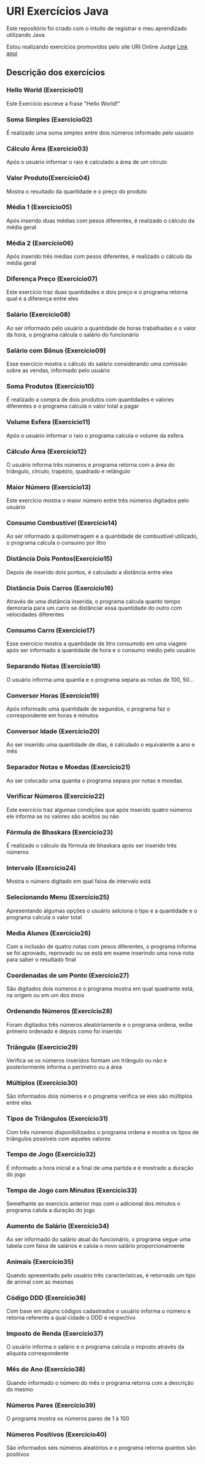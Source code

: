 # URI Exercícios Java
Este repositório foi criado com o intuíto de registrar o meu aprendizado utilizando Java.

Estou realizando exercícios promovidos pelo site URI Online Judge [Link aqui](https://www.urionlinejudge.com.br/judge/)

## Descrição dos exercícios
### Hello World (Exercicio01)
Este Exercício escreve a frase "Hello World!"

### Soma Simples (Exercicio02)
É realizado uma soma simples entre dois números informado pelo usuário

### Cálculo Área (Exercicio03)
Após o usuário informar o raio é calculado a área de um círculo

### Valor Produto(Exercício04)
Mostra o resultado da quantidade e o preço do produto

### Média 1 (Exercício05)
Após inserido duas médias com pesos diferentes, é realizado o cálculo da média geral

### Média 2 (Exercício06)
Após inserido três médias com pesos diferentes, é realizado o cálculo da média geral

### Diferença Preço (Exercício07)
Este exercício traz duas quantidades e dois preço e o programa retorna qual é a diferença entre eles

### Salário (Exercício08)
Ao ser informado pelo usuário a quantidade de horas trabalhadas e o valor da hora, o programa calcula o salário do funcionário

### Salário com Bônus (Exercício09)
Esse exercício mostra o cálculo do salário considerando uma comissão sobre as vendas, informado pelo usuário

### Soma Produtos (Exercício10)
É realizado a compra de dois produtos com quantidades e valores diferentes e o programa calcula o valor total a pagar

### Volume Esfera (Exercício11)
Após o usuário informar o raio o programa calcula o volume da esfera

### Cálculo Área (Exercício12)
O usuário informa três números e programa retorna com a área do triângulo, circulo, trapézio, quadrado e retângulo

### Maior Número (Exercício13)
Este exercício mostra o maior número entre três números digitados pelo usuário

### Consumo Combustível (Exercício14)
Ao ser informado a quilometragem e a quantidade de combustível utilizado, o programa calcula o consumo por litro

### Distância Dois Pontos(Exercício15)
Depois de inserido dois pontos, é calculado a distância entre eles

### Distância Dois Carros (Exercício16)
Através de uma distância inserida, o programa calcula quanto tempo demoraria para um carro se distânciar essa quantidade do outro com velocidades diferentes

### Consumo Carro (Exercício17)
Esse exercício mostra a quantidade de litro consumido em uma viagem após ser informado a quantidade de hora e o consumo médio pelo usuário

### Separando Notas (Exercício18)
O usuário informa uma quantia e o programa separa as notas de 100, 50...

### Conversor Horas (Exercício19)
Após informado uma quantidade de segundos, o programa faz o correspondente em horas e minutos 

### Conversor Idade (Exercício20)
Ao ser inserido uma quantidade de dias, é calculado o equivalente a ano e mês

### Separador Notas e Moedas (Exercicio21)
Ao ser colocado uma quantia o programa separa por notas e moedas

### Verificar Números (Exercício22)
Este exercício traz algumas condições que após inserido quatro números ele informa se os valores são aceitos ou não

### Fórmula de Bhaskara (Exercício23)
É realizado o cálculo da fórmula de bhaskara após ser inserido três números

### Intervalo (Exercício24)
Mostra o número digitado em qual faixa de intervalo está

### Selecionando Menu (Exercício25)
Apresentando algumas opções o usuário selciona o tipo e a quantidade e o programa calcula o valor total

### Media Alunos (Exercício26)
Com a inclusão de quatro notas com pesos diferentes, o programa informa se foi aprovado, reprovado ou se está em exame inserindo uma nova nota para saber o resultado final

### Coordenadas de um Ponto (Exercício27)
São digitados dois números e o programa mostra em qual quadrante está, na origem ou em um dos eixos

### Ordenando Números (Exercício28)
Foram digitados três números aleatóriamente e o programa ordena, exibe primeiro ordenado e depois como foi inserido

### Triângulo (Exercício29)
Verifica se os números inseridos formam um triângulo ou não e posteriormente informa o perímetro ou a área

### Múltiplos (Exercício30)
São informados dois números e o programa verifica se eles são múltiplos entre eles

### Tipos de Triângulos (Exercício31)
Com três números disponibilizados o programa ordena e mostra os tipos de triângulos possíveis com aqueles valores

### Tempo de Jogo (Exercício32)
É informado a hora inicial e a final de uma partida e é mostrado a duração do jogo

### Tempo de Jogo com Minutos (Exercício33)
Semelhante ao exercício anterior mas com o adicional dos minutos o programa calula a duração do jogo

### Aumento de Salário (Exercício34)
Ao ser informado do salário atual do funcionário, o programa segue uma tabela com faixa de salários e calula o novo salário proporcionalmente

### Animais (Exercício35)
Quando apresentado pelo usuário três características, é retornado um tipo de animal com as mesmas

### Código DDD (Exercício36)
Com base em alguns códigos cadastrados o usuário informa o número e retorna referente a qual cidade o DDD é respectivo

### Imposto de Renda (Exercício37)
O usuário informa o salário e o programa calcula o imposto através da alíquota correspondente

### Mês do Ano (Exercício38)
Quando informado o número do mês o programa retorna com a descrição do mesmo

### Números Pares (Exercício39)
O programa mostra os números pares de 1 à 100

### Números Positivos (Exercício40)
São informados seis números aleatórios e o programa retorna quantos são positivos